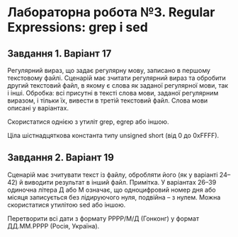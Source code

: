 # Лабораторна робота №3. Regular Expressions: grep і sed

## Завдання 1. Варіант 17

Регулярний вираз, що задає регулярну мову, записано в першому текстовому файлі. Сценарій має зчитати регулярний вираз та обробити другий текстовий файл, в якому є слова як заданої регулярної мови, так і інші. Обробка: всі присутні в тексті слова мови, заданої регулярним виразом, і тільки їх, вивести в третій текстовий файл. Слова мови описані у варіантах. 

Скористатися однією з утиліт grep, egrep або іншою.

Ціла шістнадцяткова константа типу unsigned short (від 0 до 0xFFFF).

## Завдання 2. Варіант 19

Сценарій має зчитувати текст із файлу, обробляти його (як у варіанті 24–42) й виводити результат в інший файл. Примітка. У варіантах 26–39 одиночна літера Д або М означає, що одноцифровий номер дня або місяця записується без лідируючого нуля, подвійна – з нулем. 
Можна скористатися утилітою sed або іншою.

Перетворити всі дати з формату РРРР/М/Д (Гонконг) у формат ДД.ММ.РРРР (Росія, Україна).